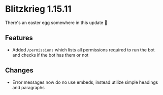 # Blitzkrieg 1.15.11

There's an easter egg somewhere in this update 🤔

## Features

- Added `/permissions` which lists all permissions required to run the bot and checks if the bot has them or not

## Changes

- Error messages now do no use embeds, instead utilize simple headings and paragraphs
